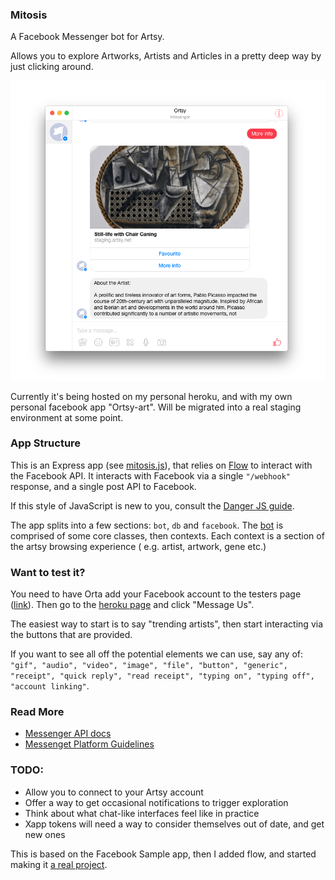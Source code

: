 ### Mitosis

A Facebook Messenger bot for Artsy.

Allows you to explore Artworks, Artists and Articles in a pretty deep way by just clicking around.  

![](images/screenshot.png)

Currently it's being hosted on my personal heroku, and with my own personal facebook app "Ortsy-art". Will be migrated into a real staging environment at some point.

### App Structure

This is an Express app (see [mitosis.js](source/mitosis.js)), that relies on [Flow](https://flowtype.org) to interact with the Facebook API. It interacts with Facebook via a single `"/webhook"` response, and a single post API to Facebook.

If this style of JavaScript is new to you, consult the [Danger JS guide](https://github.com/danger/danger-js/blob/master/docs/js_glossary.md).  

The app splits into a few sections: `bot`, `db` and `facebook`. The [bot](source/bots) is comprised of some core classes, then contexts. Each context is a section of the artsy browsing experience ( e.g. artist, artwork, gene etc.) 

### Want to test it?

You need to have Orta add your Facebook account to the testers page ([link](https://developers.facebook.com/apps/1084256578353668/roles/)). Then go to the [heroku page](https://orta-artsy-facebook-bot.herokuapp.com) and click "Message Us".

The easiest way to start is to say "trending artists", then start interacting via the buttons that are provided.

If you want to see all off the potential elements we can use, say any of: `"gif", "audio", "video", "image", "file", "button", "generic", "receipt", "quick reply", "read receipt", "typing on", "typing off", "account linking"`. 

### Read More

* [Messenger API docs](https://developers.facebook.com/docs/messenger-platform)
* [Messenget Platform Guidelines](https://developers.facebook.com/docs/messenger-platform/guidelines)

### TODO:

* Allow you to connect to your Artsy account
* Offer a way to get occasional notifications to trigger exploration 
* Think about what chat-like interfaces feel like in practice
* Xapp tokens will need a way to consider themselves out of date, and get new ones

This is based on the Facebook Sample app, then I added flow, and started making it [a real project](https://github.com/fbsamples/messenger-platform-samples).
